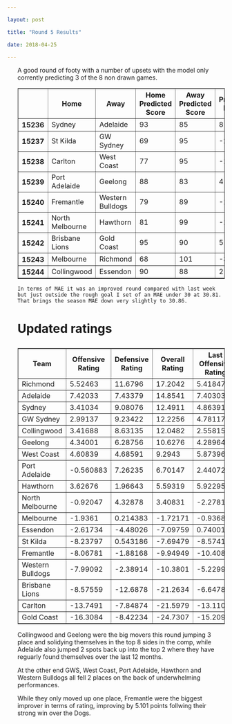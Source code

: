 ```yaml
---

layout: post

title: "Round 5 Results"

date: 2018-04-25

---
```


<ul class="post">

<div class="blurb">



 <p>

A good round of footy with a number of upsets with the model only corrently predicting 3 of the 8 non drawn games. 

 </p>

<table border="1" class="dataframe">  <thead>    <tr style="text-align: center;">      <th></th>      <th>Home</th>      <th>Away</th>      <th>Home Predicted Score</th>      <th>Away Predicted Score</th>      <th>Predicted Margin</th>      <th>Home Score</th>      <th>Away Score</th>      <th>Margin</th>      <th>Error</th>    </tr>  </thead>  <tbody>    <tr>      <th>15236</th>      <td>Sydney</td>      <td>Adelaide</td>      <td>93</td>      <td>85</td>      <td>8</td>      <td>75</td>      <td>85</td>      <td>-10</td>      <td>-18.39</td>    </tr>    <tr>      <th>15237</th>      <td>St Kilda</td>      <td>GW Sydney</td>      <td>69</td>      <td>95</td>      <td>-27</td>      <td>73</td>      <td>73</td>      <td>0</td>      <td>26.57</td>    </tr>    <tr>      <th>15238</th>      <td>Carlton</td>      <td>West Coast</td>      <td>77</td>      <td>95</td>      <td>-18</td>      <td>69</td>      <td>79</td>      <td>-10</td>      <td>7.84</td>    </tr>    <tr>      <th>15239</th>      <td>Port Adelaide</td>      <td>Geelong</td>      <td>88</td>      <td>83</td>      <td>4</td>      <td>50</td>      <td>84</td>      <td>-34</td>      <td>-38.15</td>    </tr>    <tr>      <th>15240</th>      <td>Fremantle</td>      <td>Western Bulldogs</td>      <td>79</td>      <td>89</td>      <td>-10</td>      <td>108</td>      <td>54</td>      <td>54</td>      <td>63.77</td>    </tr>    <tr>      <th>15241</th>      <td>North Melbourne</td>      <td>Hawthorn</td>      <td>81</td>      <td>99</td>      <td>-18</td>      <td>98</td>      <td>70</td>      <td>28</td>      <td>45.67</td>    </tr>    <tr>      <th>15242</th>      <td>Brisbane Lions</td>      <td>Gold Coast</td>      <td>95</td>      <td>90</td>      <td>5</td>      <td>71</td>      <td>76</td>      <td>-5</td>      <td>-10.36</td>    </tr>    <tr>      <th>15243</th>      <td>Melbourne</td>      <td>Richmond</td>      <td>68</td>      <td>101</td>      <td>-32</td>      <td>56</td>      <td>102</td>      <td>-46</td>      <td>-13.82</td>    </tr>    <tr>      <th>15244</th>      <td>Collingwood</td>      <td>Essendon</td>      <td>90</td>      <td>88</td>      <td>2</td>      <td>101</td>      <td>46</td>      <td>55</td>      <td>52.7</td>    </tr>  </tbody></table>

 <p>

 	In terms of MAE it was an improved round compared with last week but just outside the rough goal I set of an MAE under 30 at 30.81. That brings the season MAE down very slightly to 30.86.

 </p>



<p>

</p>

<h1>

Updated ratings

</h1>

<table border="1" class="dataframe">   <thead>     <tr style="text-align: center;">       <th>Team</th>       <th>Offensive Rating</th>       <th>Defensive Rating</th>       <th>Overall Rating</th>       <th>Last Offensive Rating</th>       <th>Last Defensive Rating</th>       <th>Last Overall Rating</th>       <th>Overall Change</th>       <th>Change</th>     </tr>   </thead>   <tbody>     <tr>       <td>Richmond</td>       <td>5.52463</td>       <td>11.6796</td>       <td>17.2042</td>       <td>5.41847</td>       <td>10.6803</td>       <td>16.0988</td>       <td>1.105402</td>       <td>0</td>     </tr>     <tr>       <td>Adelaide</td>       <td>7.42033</td>       <td>7.43379</td>       <td>14.8541</td>       <td>7.40303</td>       <td>5.98022</td>       <td>13.3833</td>       <td>1.470862</td>       <td>2</td>     </tr>     <tr>       <td>Sydney</td>       <td>3.41034</td>       <td>9.08076</td>       <td>12.4911</td>       <td>4.86391</td>       <td>9.09805</td>       <td>13.962</td>       <td>-1.470862</td>       <td>0</td>     </tr>     <tr>       <td>GW Sydney</td>       <td>2.99137</td>       <td>9.23422</td>       <td>12.2256</td>       <td>4.78117</td>       <td>9.57041</td>       <td>14.3516</td>       <td>-2.125995</td>       <td>-2</td>     </tr>     <tr>       <td>Collingwood</td>       <td>3.41688</td>       <td>8.63135</td>       <td>12.0482</td>       <td>2.55815</td>       <td>5.274</td>       <td>7.83215</td>       <td>4.216091</td>       <td>3</td>     </tr>     <tr>       <td>Geelong</td>       <td>4.34001</td>       <td>6.28756</td>       <td>10.6276</td>       <td>4.28964</td>       <td>3.28595</td>       <td>7.57559</td>       <td>3.051973</td>       <td>3</td>     </tr>     <tr>       <td>West Coast</td>       <td>4.60839</td>       <td>4.68591</td>       <td>9.2943</td>       <td>5.87396</td>       <td>4.04771</td>       <td>9.92167</td>       <td>-0.627367</td>       <td>-2</td>     </tr>     <tr>       <td>Port Adelaide</td>       <td>-0.560883</td>       <td>7.26235</td>       <td>6.70147</td>       <td>2.44072</td>       <td>7.31272</td>       <td>9.75344</td>       <td>-3.051973</td>       <td>-2</td>     </tr>     <tr>       <td>Hawthorn</td>       <td>3.62676</td>       <td>1.96643</td>       <td>5.59319</td>       <td>5.92295</td>       <td>3.32411</td>       <td>9.24706</td>       <td>-3.653878</td>       <td>-2</td>     </tr>     <tr>       <td>North Melbourne</td>       <td>-0.92047</td>       <td>4.32878</td>       <td>3.40831</td>       <td>-2.27815</td>       <td>2.03258</td>       <td>-0.245569</td>       <td>3.653878</td>       <td>0</td>     </tr>     <tr>       <td>Melbourne</td>       <td>-1.9361</td>       <td>0.214383</td>       <td>-1.72171</td>       <td>-0.936853</td>       <td>0.320541</td>       <td>-0.616312</td>       <td>-1.105402</td>       <td>0</td>     </tr>     <tr>       <td>Essendon</td>       <td>-2.61734</td>       <td>-4.48026</td>       <td>-7.09759</td>       <td>0.740016</td>       <td>-3.62152</td>       <td>-2.8815</td>       <td>-4.216091</td>       <td>0</td>     </tr>     <tr>       <td>St Kilda</td>       <td>-8.23797</td>       <td>0.543186</td>       <td>-7.69479</td>       <td>-8.57416</td>       <td>-1.24662</td>       <td>-9.82078</td>       <td>2.125995</td>       <td>1</td>     </tr>     <tr>       <td>Fremantle</td>       <td>-8.06781</td>       <td>-1.88168</td>       <td>-9.94949</td>       <td>-10.4087</td>       <td>-4.64261</td>       <td>-15.0513</td>       <td>5.101851</td>       <td>1</td>     </tr>     <tr>       <td>Western Bulldogs</td>       <td>-7.99092</td>       <td>-2.38914</td>       <td>-10.3801</td>       <td>-5.22998</td>       <td>-0.0482215</td>       <td>-5.2782</td>       <td>-5.101851</td>       <td>-2</td>     </tr>     <tr>       <td>Brisbane Lions</td>       <td>-8.57559</td>       <td>-12.6878</td>       <td>-21.2634</td>       <td>-6.6478</td>       <td>-13.7867</td>       <td>-20.4345</td>       <td>-0.828917</td>       <td>0</td>     </tr>     <tr>       <td>Carlton</td>       <td>-13.7491</td>       <td>-7.84874</td>       <td>-21.5979</td>       <td>-13.1109</td>       <td>-9.1143</td>       <td>-22.2252</td>       <td>0.627367</td>       <td>0</td>     </tr>     <tr>       <td>Gold Coast</td>       <td>-16.3084</td>       <td>-8.42234</td>       <td>-24.7307</td>       <td>-15.2095</td>       <td>-10.3501</td>       <td>-25.5597</td>       <td>0.828917</td>       <td>0</td>     </tr>   </tbody> </table>

<p>

Collingwood and Geelong were the big movers this round jumping 3 place and solidying themselves in the top 8 sides in the comp, while Adelaide also jumped 2 spots back up into the top 2 where they have reguarly found themselves over the last 12 months.

</p>
<p>At the other end GWS, West Coast, Port Adelaide, Hawthorn and Western Bulldogs all fell 2 places on the back of underwhelming performances.</p>

<p>While they only moved up one place, Fremantle were the biggest improver in terms of rating, improving by 5.101 points follwing their strong win over the Dogs.</p>

</div><!-- /.blurb -->	

</ul>
